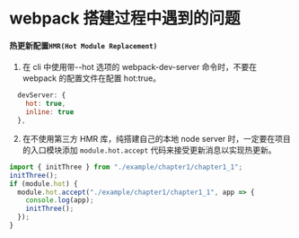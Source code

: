 # webpack 搭建过程中遇到的问题

#### 热更新配置`HMR(Hot Module Replacement)`

1. 在 cli 中使用带--hot 选项的 webpack-dev-server 命令时，不要在 webpack 的配置文件在配置 hot:true。

```javascript
  devServer: {
    hot: true,
    inline: true
  },
```

2. 在不使用第三方 HMR 库，纯搭建自己的本地 node server 时，一定要在项目的入口模块添加 `module.hot.accept` 代码来接受更新消息以实现热更新。

```javascript
import { initThree } from "./example/chapter1/chapter1_1";
initThree();
if (module.hot) {
  module.hot.accept("./example/chapter1/chapter1_1", app => {
    console.log(app);
    initThree();
  });
}
```
